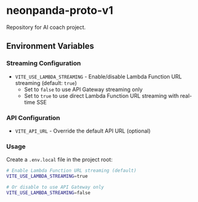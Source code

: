 # neonpanda-proto-v1
Repository for AI coach project.

## Environment Variables

### Streaming Configuration

- `VITE_USE_LAMBDA_STREAMING` - Enable/disable Lambda Function URL streaming (default: `true`)
  - Set to `false` to use API Gateway streaming only
  - Set to `true` to use direct Lambda Function URL streaming with real-time SSE

### API Configuration

- `VITE_API_URL` - Override the default API URL (optional)

### Usage

Create a `.env.local` file in the project root:

```bash
# Enable Lambda Function URL streaming (default)
VITE_USE_LAMBDA_STREAMING=true

# Or disable to use API Gateway only
VITE_USE_LAMBDA_STREAMING=false
```
